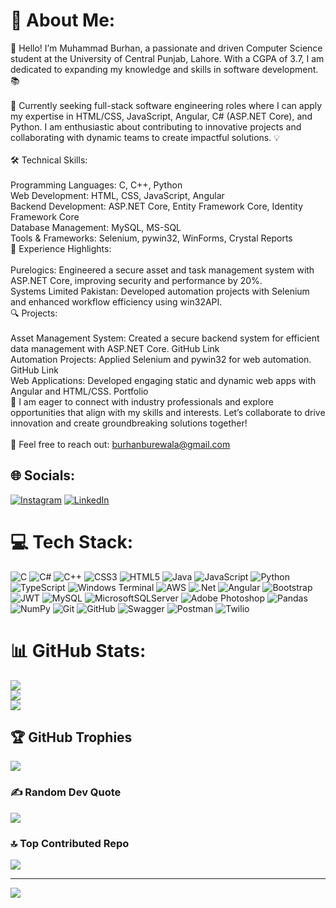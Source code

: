 # 💫 About Me:
👋 Hello! I’m Muhammad Burhan, a passionate and driven Computer Science student at the University of Central Punjab, Lahore. With a CGPA of 3.7, I am dedicated to expanding my knowledge and skills in software development. 📚<br><br>🚀 Currently seeking full-stack software engineering roles where I can apply my expertise in HTML/CSS, JavaScript, Angular, C# (ASP.NET Core), and Python. I am enthusiastic about contributing to innovative projects and collaborating with dynamic teams to create impactful solutions. 💡<br><br>🛠️ Technical Skills:<br><br>Programming Languages: C, C++, Python<br>Web Development: HTML, CSS, JavaScript, Angular<br>Backend Development: ASP.NET Core, Entity Framework Core, Identity Framework Core<br>Database Management: MySQL, MS-SQL<br>Tools & Frameworks: Selenium, pywin32, WinForms, Crystal Reports<br>🌟 Experience Highlights:<br><br>Purelogics: Engineered a secure asset and task management system with ASP.NET Core, improving security and performance by 20%.<br>Systems Limited Pakistan: Developed automation projects with Selenium and enhanced workflow efficiency using win32API.<br>🔍 Projects:<br><br>Asset Management System: Created a secure backend system for efficient data management with ASP.NET Core. GitHub Link<br>Automation Projects: Applied Selenium and pywin32 for web automation. GitHub Link<br>Web Applications: Developed engaging static and dynamic web apps with Angular and HTML/CSS. Portfolio<br>🤝 I am eager to connect with industry professionals and explore opportunities that align with my skills and interests. Let’s collaborate to drive innovation and create groundbreaking solutions together!<br><br>📧 Feel free to reach out: burhanburewala@gmail.com


## 🌐 Socials:
[![Instagram](https://img.shields.io/badge/Instagram-%23E4405F.svg?logo=Instagram&logoColor=white)](https://instagram.com/_burhan.here_) [![LinkedIn](https://img.shields.io/badge/LinkedIn-%230077B5.svg?logo=linkedin&logoColor=white)](www.linkedin.com/in/muhammad-burhan-burewala) 

# 💻 Tech Stack:
![C](https://img.shields.io/badge/c-%2300599C.svg?style=for-the-badge&logo=c&logoColor=white) ![C#](https://img.shields.io/badge/c%23-%23239120.svg?style=for-the-badge&logo=csharp&logoColor=white) ![C++](https://img.shields.io/badge/c++-%2300599C.svg?style=for-the-badge&logo=c%2B%2B&logoColor=white) ![CSS3](https://img.shields.io/badge/css3-%231572B6.svg?style=for-the-badge&logo=css3&logoColor=white) ![HTML5](https://img.shields.io/badge/html5-%23E34F26.svg?style=for-the-badge&logo=html5&logoColor=white) ![Java](https://img.shields.io/badge/java-%23ED8B00.svg?style=for-the-badge&logo=openjdk&logoColor=white) ![JavaScript](https://img.shields.io/badge/javascript-%23323330.svg?style=for-the-badge&logo=javascript&logoColor=%23F7DF1E) ![Python](https://img.shields.io/badge/python-3670A0?style=for-the-badge&logo=python&logoColor=ffdd54) ![TypeScript](https://img.shields.io/badge/typescript-%23007ACC.svg?style=for-the-badge&logo=typescript&logoColor=white) ![Windows Terminal](https://img.shields.io/badge/Windows%20Terminal-%234D4D4D.svg?style=for-the-badge&logo=windows-terminal&logoColor=white) ![AWS](https://img.shields.io/badge/AWS-%23FF9900.svg?style=for-the-badge&logo=amazon-aws&logoColor=white) ![.Net](https://img.shields.io/badge/.NET-5C2D91?style=for-the-badge&logo=.net&logoColor=white) ![Angular](https://img.shields.io/badge/angular-%23DD0031.svg?style=for-the-badge&logo=angular&logoColor=white) ![Bootstrap](https://img.shields.io/badge/bootstrap-%238511FA.svg?style=for-the-badge&logo=bootstrap&logoColor=white) ![JWT](https://img.shields.io/badge/JWT-black?style=for-the-badge&logo=JSON%20web%20tokens) ![MySQL](https://img.shields.io/badge/mysql-4479A1.svg?style=for-the-badge&logo=mysql&logoColor=white) ![MicrosoftSQLServer](https://img.shields.io/badge/Microsoft%20SQL%20Server-CC2927?style=for-the-badge&logo=microsoft%20sql%20server&logoColor=white) ![Adobe Photoshop](https://img.shields.io/badge/adobe%20photoshop-%2331A8FF.svg?style=for-the-badge&logo=adobe%20photoshop&logoColor=white) ![Pandas](https://img.shields.io/badge/pandas-%23150458.svg?style=for-the-badge&logo=pandas&logoColor=white) ![NumPy](https://img.shields.io/badge/numpy-%23013243.svg?style=for-the-badge&logo=numpy&logoColor=white) ![Git](https://img.shields.io/badge/git-%23F05033.svg?style=for-the-badge&logo=git&logoColor=white) ![GitHub](https://img.shields.io/badge/github-%23121011.svg?style=for-the-badge&logo=github&logoColor=white) ![Swagger](https://img.shields.io/badge/-Swagger-%23Clojure?style=for-the-badge&logo=swagger&logoColor=white) ![Postman](https://img.shields.io/badge/Postman-FF6C37?style=for-the-badge&logo=postman&logoColor=white) ![Twilio](https://img.shields.io/badge/Twilio-F22F46?style=for-the-badge&logo=Twilio&logoColor=white)
# 📊 GitHub Stats:
![](https://github-readme-stats.vercel.app/api?username=burhanHere&theme=dark&hide_border=false&include_all_commits=true&count_private=true)<br/>
![](https://github-readme-streak-stats.herokuapp.com/?user=burhanHere&theme=dark&hide_border=false)<br/>
![](https://github-readme-stats.vercel.app/api/top-langs/?username=burhanHere&theme=dark&hide_border=false&include_all_commits=true&count_private=true&layout=compact)

## 🏆 GitHub Trophies
![](https://github-profile-trophy.vercel.app/?username=burhanHere&theme=radical&no-frame=false&no-bg=false&margin-w=4)

### ✍️ Random Dev Quote
![](https://quotes-github-readme.vercel.app/api?type=horizontal&theme=radical)

### 🔝 Top Contributed Repo
![](https://github-contributor-stats.vercel.app/api?username=burhanHere&limit=5&theme=dark&combine_all_yearly_contributions=true)

---
[![](https://visitcount.itsvg.in/api?id=burhanHere&icon=5&color=3)](https://visitcount.itsvg.in)

<!-- Proudly created with GPRM ( https://gprm.itsvg.in ) -->
